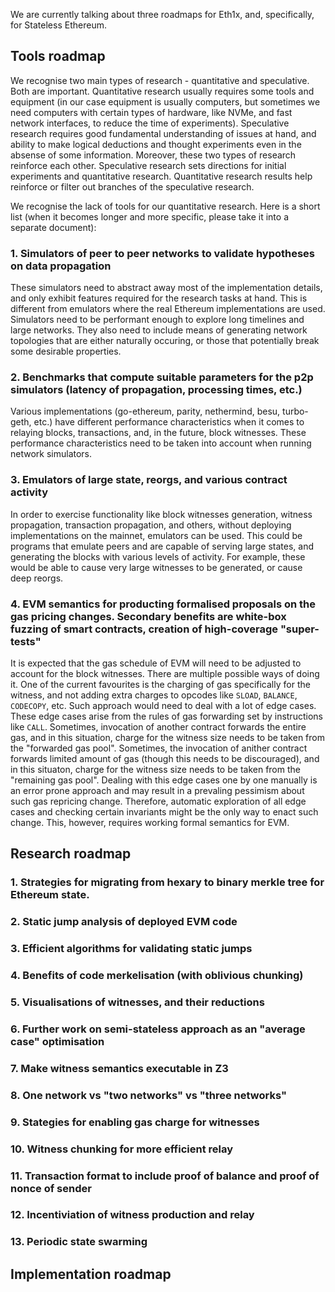 We are currently talking about three roadmaps for Eth1x, and, specifically, for Stateless Ethereum.

## Tools roadmap
We recognise two main types of research - quantitative and speculative. Both are important. Quantitative research usually
requires some tools and equipment (in our case equipment is usually computers, but sometimes we need computers with certain
types of hardware, like NVMe, and fast network interfaces, to reduce the time of experiments). Speculative research requires
good fundamental understanding of issues at hand, and ability to make logical deductions and thought experiments even
in the absense of some information. Moreover, these two types of research reinforce each other. Speculative research
sets directions for initial experiments and quantitative research. Quantitative research results help reinforce or filter out
branches of the speculative research.

We recognise the lack of tools for our quantitative research. Here is a short list (when it becomes longer and more specific,
please take it into a separate document):

### 1. Simulators of peer to peer networks to validate hypotheses on data propagation
These simulators need to abstract away most of the implementation details, and only exhibit features required for the research tasks at hand. This is different from emulators where the real Ethereum implementations are used. Simulators need to be performant enough to explore long timelines and large networks. They also need to include means of generating network topologies that are either naturally occuring, or those that potentially break some desirable properties.
### 2. Benchmarks that compute suitable parameters for the p2p simulators (latency of propagation, processing times, etc.)
Various implementations (go-ethereum, parity, nethermind, besu, turbo-geth, etc.) have different performance characteristics when it comes to relaying blocks, transactions, and, in the future, block witnesses. These performance characteristics need to be taken into account when running network simulators.
### 3. Emulators of large state, reorgs, and various contract activity
In order to exercise functionality like block witnesses generation, witness propagation, transaction propagation, and others, without deploying implementations on the mainnet, emulators can be used. This could be programs that emulate peers and are capable of serving large states, and generating the blocks with various levels of activity. For example, these would be able to cause very large witnesses to be generated, or cause deep reorgs.

### 4. EVM semantics for producting formalised proposals on the gas pricing changes. Secondary benefits are white-box fuzzing of smart contracts, creation of high-coverage "super-tests"
It is expected that the gas schedule of EVM will need to be adjusted to account for the block witnesses. There are multiple possible ways of doing it. One of the current favourites is the charging of gas specifically for the witness, and not adding extra charges to opcodes like `SLOAD`, `BALANCE`, `CODECOPY`, etc. Such approach would need to deal with a lot of edge cases. These edge cases arise from the rules of gas forwarding set by instructions like `CALL`. Sometimes, invocation of another contract forwards the entire gas, and in this situation, charge for the witness size needs to be taken from the "forwarded gas pool". Sometimes, the invocation of anither contract forwards limited amount of gas (though this needs to be discouraged), and in this situaton, charge for the witness size needs to be taken from the "remaining gas pool". Dealing with this edge cases one by one manually is an error prone approach and may result in a prevaling pessimism about such gas repricing change. Therefore, automatic exploration of all edge cases and checking certain invariants might be the only way to enact such change. This, however, requires working formal semantics for EVM.

## Research roadmap

### 1. Strategies for migrating from hexary to binary merkle tree for Ethereum state.

### 2. Static jump analysis of deployed EVM code

### 3. Efficient algorithms for validating static jumps

### 4. Benefits of code merkelisation (with oblivious chunking)

### 5. Visualisations of witnesses, and their reductions

### 6. Further work on semi-stateless approach as an "average case" optimisation
### 7. Make witness semantics executable in Z3
### 8. One network vs "two networks" vs "three networks"
### 9. Stategies for enabling gas charge for witnesses
### 10. Witness chunking for more efficient relay
### 11. Transaction format to include proof of balance and proof of nonce of sender
### 12. Incentiviation of witness production and relay
### 13. Periodic state swarming

## Implementation roadmap
